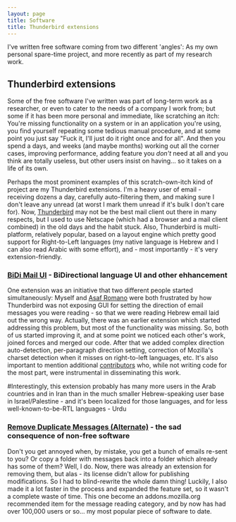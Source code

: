 ```yaml
---
layout: page
title: Software
title: Thunderbird extensions
---
```


I've written free software coming from two different 'angles': As my own personal spare-time project, and more recently as part of my research work.


## Thunderbird extensions

Some of the free software I've written was part of long-term work as a researcher, or even to cater to the needs of a company I work from; but some if it has been more personal and immediate, like scratching an itch: You're missing functionality on a system or in an application you're using, you find yourself repeating some tedious manual procedure, and at some point you just say "Fuck it, I'll just do it right once and for all". And then you spend a days, and weeks (and maybe months) working out all the corner cases, improving performance, adding feature you _don't_ need at all and you think are totally useless, but other users insist on having... so it takes on a life of its own.

Perhaps the most prominent examples of this scratch-own-itch kind of project are my Thunderbird extensions. I'm a heavy user of email - receiving dozens a day, carefully auto-filtering them, and making sure I don't leave any unread (at worst I mark them unread if it's bulk I don't care for). Now, [Thunderbird](https://www.mozilla.org/thunderbird/) may not be the best mail client out there in many respects, but I used to use Netscape (which had a browser and a mail client combined) in the old days and the habit stuck. Also, Thunderbird is multi-platform, relatively popular, based on a layout engine which pretty good support for Right-to-Left languages (my native language is Hebrew and I can also read Arabic with some effort), and - most importantly - it's very extension-friendly.

### [BiDi Mail UI](https://addons.mozilla.org/en-US/thunderbird/addon/bidi-mail-ui/) - BiDirectional language UI and other ehhancement

One extension was an initiative that two different people started simultaneously: Myself and [Asaf Romano](https://github.com/asaf-romano) were both frustrated by how Thunderbird was not exposing GUI for setting the direction of email messages you were reading - so that we were reading Hebrew email laid out the wrong way. Actually, there was an earlier extension which started addressing this problem, but most of the functionality was missing. So, both of us started improving it, and at some point we noticed each other's work, joined forces and merged our code. After that we added complex direction auto-detection, per-paragraph direction setting, correction of Mozilla's charset detection when it misses on right-to-left languages, etc. It's also important to mention additional [contributors](http://bidiui.mozdev.org/mail/credits.html) who, while not writing code for the most part, were instrumental in disseminating this work.

#Interestingly, this extension probably has many more users in the Arab countries and in Iran than in the much smaller Hebrew-speaking user base in Israel/Palestine - and it's been localized for those languages, and for less well-known-to-be-RTL languages - Urdu


### [Remove Duplicate Messages (Alternate)](https://addons.mozilla.org/addon/remove-duplicate-messages-alte/) - the sad consequence of non-free software

Don't you get annoyed when, by mistake, you get a bunch of emails re-sent to you? Or copy a folder with messages back into a folder which already has some of them? Well, I do. Now, there was already an extension for removing them, but alas - its license didn't allow for publishing modifications. So I had to blind-rewrite the whole damn thing! Luckily, I also made it a lot faster in the process and expanded the feature set, so it wasn't a complete waste of time. This one become an addons.mozilla.org recommended item for the message reading category, and by now has had over 100,000 users or so... my most popular piece of software to date.

